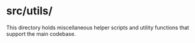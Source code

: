 # src/utils/

This directory holds miscellaneous helper scripts and utility functions that support the main codebase.
